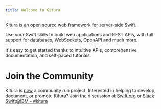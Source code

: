 ```yaml
---
title: Welcome to Kitura
---
```


Kitura is an open source web framework for server-side Swift.

Use your Swift skills to build web applications and REST APIs, with full
support for databases, WebSockets, OpenAPI and much more.

It's easy to get started thanks to intuitive APIs, comprehensive documentation,
and self-paced tutorials.

# Join the Community

Kitura is [now](https://forums.swift.org/t/kitura-is-now-a-community-project/39199/12) a community run project.  Interested in helping to
develop, document, or promote Kitura?  Join the discussion at
[Swift.org](https://forums.swift.org/c/related-projects/kitura) or
[Slack Swift@IBM - #kitura](https://swift-at-ibm.slack.com/archives/C29BLC4KB)

